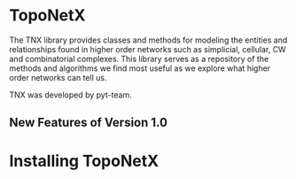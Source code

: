 
TopoNetX
=========

The TNX library provides classes and methods for modeling the entities and relationships 
found in higher order networks such as simplicial, cellular, CW and combinatorial complexes. 
This library serves as a repository of the methods and algorithms we find most useful
as we explore what higher order networks can tell us.

TNX was developed by pyt-team.


New Features of Version 1.0
---------------------------

    
Installing TopoNetX
====================

